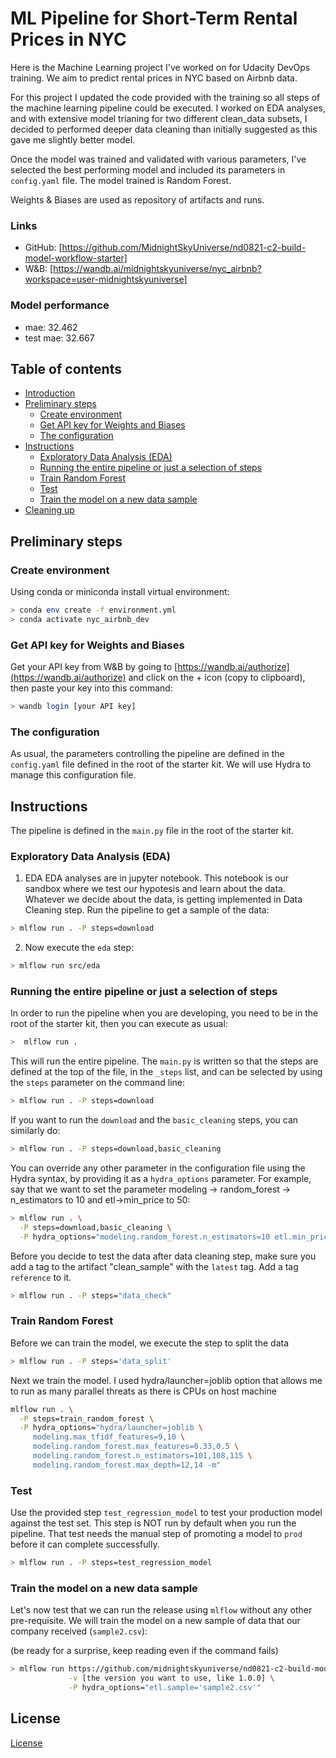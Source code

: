 # ML Pipeline for Short-Term Rental Prices in NYC

Here is the Machine Learning project I've worked on for Udacity DevOps training.
We aim to predict rental prices in NYC based on Airbnb data. 

For this project I updated the code provided with the training so all steps of 
the machine learning pipeline could be executed. I worked on EDA analyses,
and with extensive model trianing for two different clean_data subsets,
I decided to performed deeper data cleaning than initially suggested as this 
gave me slightly better model.

Once the model was trained and validated with various parameters, I've selected the best performing model 
and included its parameters in `config.yaml` file. The model trained is Random Forest.

Weights & Biases are used as repository of artifacts and runs.


### Links
- GitHub: [https://github.com/MidnightSkyUniverse/nd0821-c2-build-model-workflow-starter]
- W&B: [https://wandb.ai/midnightskyuniverse/nyc_airbnb?workspace=user-midnightskyuniverse]
 
### Model performance
- mae: 32.462
- test mae: 32.667


## Table of contents

- [Introduction](#build-an-ML-Pipeline-for-Short-Term-Rental-Prices-in-NYC)
- [Preliminary steps](#preliminary-steps)
  * [Create environment](#create-environment)
  * [Get API key for Weights and Biases](#get-api-key-for-weights-and-biases)
  * [The configuration](#the-configuration)
- [Instructions](#instructions)
  * [Exploratory Data Analysis (EDA)](#exploratory-data-analysis-eda)
  * [Running the entire pipeline or just a selection of steps](#Running-the-entire-pipeline-or-just-a-selection-of-steps)
  * [Train Random Forest](#train-random-forest)
  * [Test](#test)
  * [Train the model on a new data sample](#train-the-model-on-a-new-data-sample)
- [Cleaning up](#cleaning-up)




## Preliminary steps

### Create environment
Using conda or miniconda install virtual environment:

```bash
> conda env create -f environment.yml
> conda activate nyc_airbnb_dev
```

### Get API key for Weights and Biases
Get your API key from W&B by going to 
[https://wandb.ai/authorize](https://wandb.ai/authorize) and click on the + icon (copy to clipboard), 
then paste your key into this command:

```bash
> wandb login [your API key]
```

### The configuration
As usual, the parameters controlling the pipeline are defined in the ``config.yaml`` file defined in
the root of the starter kit. We will use Hydra to manage this configuration file. 






## Instructions

The pipeline is defined in the ``main.py`` file in the root of the starter kit. 

### Exploratory Data Analysis (EDA)

1. EDA
EDA analyses are in jupyter notebook. This notebook is our sandbox where we test
our hypotesis and learn about the data. Whatever we decide about the data, is getting implemented
in Data Cleaning step. 
Run the pipeline to get a sample of the data:
   
  ```bash
  > mlflow run . -P steps=download
  ```

2. Now execute the `eda` step:
  ```bash
  > mlflow run src/eda
  ```

### Running the entire pipeline or just a selection of steps
In order to run the pipeline when you are developing, you need to be in the root of the starter kit, 
then you can execute as usual:

```bash
>  mlflow run .
```
This will run the entire pipeline.
The `main.py` is written so that the steps are defined at the top of the file, in the 
``_steps`` list, and can be selected by using the `steps` parameter on the command line:

```bash
> mlflow run . -P steps=download
```
If you want to run the ``download`` and the ``basic_cleaning`` steps, you can similarly do:
```bash
> mlflow run . -P steps=download,basic_cleaning
```
You can override any other parameter in the configuration file using the Hydra syntax, by
providing it as a ``hydra_options`` parameter. For example, say that we want to set the parameter
modeling -> random_forest -> n_estimators to 10 and etl->min_price to 50:

```bash
> mlflow run . \
  -P steps=download,basic_cleaning \
  -P hydra_options="modeling.random_forest.n_estimators=10 etl.min_price=50"
```

Before you decide to test the data after data cleaning step, make sure you add a tag to the artifact
"clean_sample" with the ``latest`` tag. Add a tag ``reference`` to it.

 

```bash
> mlflow run . -P steps="data_check"
```

### Train Random Forest

Before we can train the model, we execute the step to split the data
```bash
> mlflow run . -P steps='data_split'
```

Next we train the model. I used hydra/launcher=joblib option that allows me to run 
as many parallel threats as there is CPUs on host machine

```bash
mlflow run . \
  -P steps=train_random_forest \
  -P hydra_options="hydra/launcher=joblib \
     modeling.max_tfidf_features=9,10 \
     modeling.random_forest.max_features=0.33,0.5 \
     modeling.random_forest.n_estimators=101,108,115 \
     modeling.random_forest.max_depth=12,14 -m"
```



### Test
Use the provided step ``test_regression_model`` to test your production model against the
test set. This step is NOT run by default when you run the pipeline. That test needs the manual step
of promoting a model to ``prod`` before it can complete successfully. 

```bash
> mlflow run . -P steps=test_regression_model
```


### Train the model on a new data sample

Let's now test that we can run the release using ``mlflow`` without any other pre-requisite. We will
train the model on a new sample of data that our company received (``sample2.csv``):

(be ready for a surprise, keep reading even if the command fails)
```bash
> mlflow run https://github.com/midnightskyuniverse/nd0821-c2-build-model-workflow-starter.git \
             -v [the version you want to use, like 1.0.0] \
             -P hydra_options="etl.sample='sample2.csv'"
```


## License

[License](LICENSE.txt)
